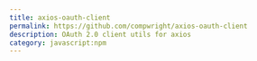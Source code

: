 ```yaml
---
title: axios-oauth-client
permalink: https://github.com/compwright/axios-oauth-client
description: OAuth 2.0 client utils for axios
category: javascript:npm
---
```

